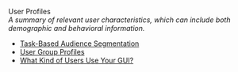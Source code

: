 User Profiles  
_A summary of relevant user characteristics, which can include both demographic and behavioral information._

*   [Task-Based Audience Segmentation](http://www.adaptivepath.com/ideas/task-based-audience-segmentation/)  
*   [User Group Profiles](http://www.uiaccess.com/accessucd/users.html)  
*   [What Kind of Users Use Your GUI?](http://classicsys.com/free-stuff-2/articles/usability-research-and-testing/what-kind-of-users-use-your-gui/)  
